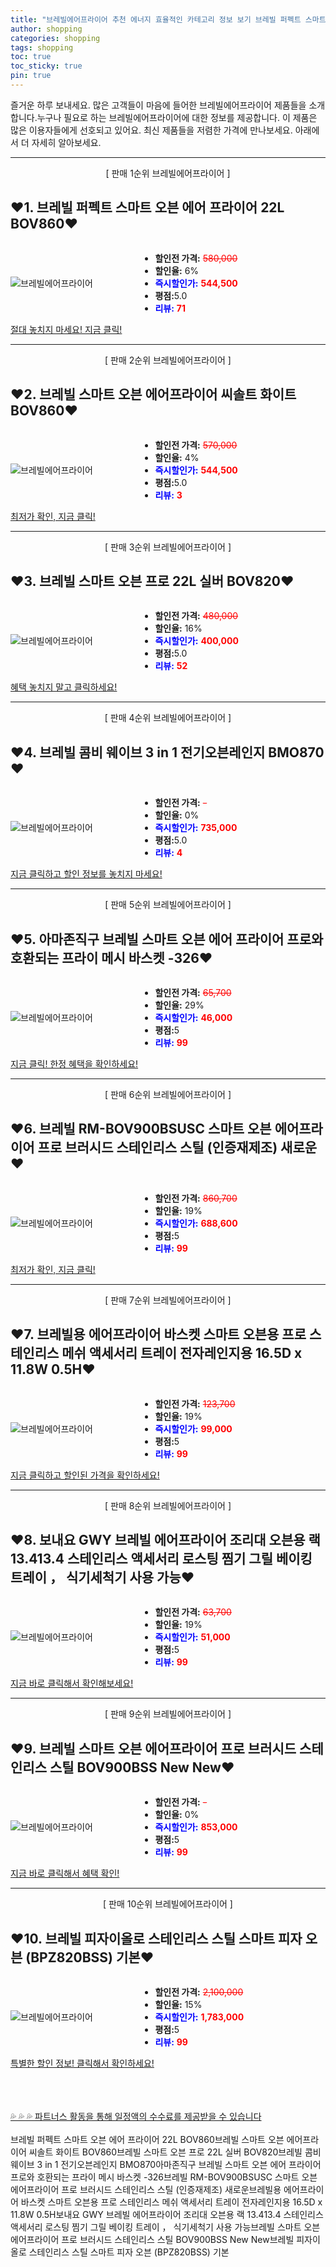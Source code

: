 ```yaml
---
title: "브레빌에어프라이어 추천 에너지 효율적인 카테고리 정보 보기 브레빌 퍼펙트 스마트 오븐 에어"
author: shopping
categories: shopping
tags: shopping
toc: true
toc_sticky: true
pin: true
---
```

즐거운 하루 보내세요. 많은 고객들이 마음에 들어한 브레빌에어프라이어 제품들을 소개합니다.누구나 필요로 하는 브레빌에어프라이어에 대한 정보를 제공합니다. 이 제품은 많은 이용자들에게 선호되고 있어요. 최신 제품들을 저렴한 가격에 만나보세요. 아래에서 더 자세히 알아보세요.

---
<p class="toplist" style="margin: 0 auto; display: block; width: fit-content;">[ 판매 1순위 브레빌에어프라이어 ]</p>

<h2><strong>❤️1. 브레빌 퍼펙트 스마트 오븐 에어 프라이어 22L BOV860❤️</strong></h2>

<div style="display: flex; align-items: center;">
    <div style="flex: 0.4;">
        <img src="https://thumbnail7.coupangcdn.com/thumbnails/remote/230x230ex/image/retail/images/1661162132821864-87b09f10-59b6-444b-aab0-f795d9196ed1.jpg" alt="브레빌에어프라이어" style="max-width: 100%;">
    </div>
    <div style="flex: 0.6; margin-left: 10px;">
        <ul>
            <li><strong>할인전 가격:</strong> <del style="color: red;">580,000</del></li>
            <li><strong>할인율:</strong> 6%</li>
            <li><span style='color:blue'><strong>즉시할인가:</strong></span> <span style='color:red'><strong>544,500</strong></span></li>
            <li><strong>평점:</strong>5.0</li>
            <li><span style='color:blue'><strong>리뷰:</strong></span> <span style='color:red'><strong>71</strong></span></li>
        </ul>
    </div>
</div>
<div class="center">
    <a href="https://William4Davisa.github.io?lptag=AF9450613&subid=githubio&pageKey=6734123956&traceid=V0-153&itemId=15699749615&vendorItemId=82914315084" class="myButton">
        절대 놓치지 마세요! 지금 클릭!
    </a>
</div>


---
<p class="toplist" style="margin: 0 auto; display: block; width: fit-content;">[ 판매 2순위 브레빌에어프라이어 ]</p>

<h2><strong>❤️2. 브레빌 스마트 오븐 에어프라이어 씨솔트 화이트 BOV860❤️</strong></h2>

<div style="display: flex; align-items: center;">
    <div style="flex: 0.4;">
        <img src="https://thumbnail10.coupangcdn.com/thumbnails/remote/230x230ex/image/retail/images/2024/03/29/14/4/07e67c29-856b-4c1d-9ff6-28af4591ee7f.jpg" alt="브레빌에어프라이어" style="max-width: 100%;">
    </div>
    <div style="flex: 0.6; margin-left: 10px;">
        <ul>
            <li><strong>할인전 가격:</strong> <del style="color: red;">570,000</del></li>
            <li><strong>할인율:</strong> 4%</li>
            <li><span style='color:blue'><strong>즉시할인가:</strong></span> <span style='color:red'><strong>544,500</strong></span></li>
            <li><strong>평점:</strong>5.0</li>
            <li><span style='color:blue'><strong>리뷰:</strong></span> <span style='color:red'><strong>3</strong></span></li>
        </ul>
    </div>
</div>
<div class="center">
    <a href="https://William4Davisa.github.io?lptag=AF9450613&subid=githubio&pageKey=7994076799&traceid=V0-153&itemId=22230368058&vendorItemId=89276271286" class="myButton">
        최저가 확인, 지금 클릭!
    </a>
</div>


---
<p class="toplist" style="margin: 0 auto; display: block; width: fit-content;">[ 판매 3순위 브레빌에어프라이어 ]</p>

<h2><strong>❤️3. 브레빌 스마트 오븐 프로 22L 실버 BOV820❤️</strong></h2>

<div style="display: flex; align-items: center;">
    <div style="flex: 0.4;">
        <img src="https://thumbnail7.coupangcdn.com/thumbnails/remote/230x230ex/image/retail/images/1660109223859350-c3bc54dd-2311-427e-a157-28d82cf912f3.jpg" alt="브레빌에어프라이어" style="max-width: 100%;">
    </div>
    <div style="flex: 0.6; margin-left: 10px;">
        <ul>
            <li><strong>할인전 가격:</strong> <del style="color: red;">480,000</del></li>
            <li><strong>할인율:</strong> 16%</li>
            <li><span style='color:blue'><strong>즉시할인가:</strong></span> <span style='color:red'><strong>400,000</strong></span></li>
            <li><strong>평점:</strong>5.0</li>
            <li><span style='color:blue'><strong>리뷰:</strong></span> <span style='color:red'><strong>52</strong></span></li>
        </ul>
    </div>
</div>
<div class="center">
    <a href="https://William4Davisa.github.io?lptag=AF9450613&subid=githubio&pageKey=6734124159&traceid=V0-153&itemId=15699750671&vendorItemId=82914316000" class="myButton">
        혜택 놓치지 말고 클릭하세요!
    </a>
</div>


---
<p class="toplist" style="margin: 0 auto; display: block; width: fit-content;">[ 판매 4순위 브레빌에어프라이어 ]</p>

<h2><strong>❤️4. 브레빌 콤비 웨이브 3 in 1 전기오븐레인지 BMO870❤️</strong></h2>

<div style="display: flex; align-items: center;">
    <div style="flex: 0.4;">
        <img src="https://thumbnail8.coupangcdn.com/thumbnails/remote/230x230ex/image/retail/images/2023/09/14/14/6/35cdeb65-3eda-4d91-a3e3-959c3984d05b.jpeg" alt="브레빌에어프라이어" style="max-width: 100%;">
    </div>
    <div style="flex: 0.6; margin-left: 10px;">
        <ul>
            <li><strong>할인전 가격:</strong> <del style="color: red;">-</del></li>
            <li><strong>할인율:</strong> 0%</li>
            <li><span style='color:blue'><strong>즉시할인가:</strong></span> <span style='color:red'><strong>735,000</strong></span></li>
            <li><strong>평점:</strong>5.0</li>
            <li><span style='color:blue'><strong>리뷰:</strong></span> <span style='color:red'><strong>4</strong></span></li>
        </ul>
    </div>
</div>
<div class="center">
    <a href="https://William4Davisa.github.io?lptag=AF9450613&subid=githubio&pageKey=7597790599&traceid=V0-153&itemId=20091244379&vendorItemId=87186609131" class="myButton">
        지금 클릭하고 할인 정보를 놓치지 마세요!
    </a>
</div>


---
<p class="toplist" style="margin: 0 auto; display: block; width: fit-content;">[ 판매 5순위 브레빌에어프라이어 ]</p>

<h2><strong>❤️5. 아마존직구 브레빌 스마트 오븐 에어 프라이어 프로와 호환되는 프라이 메시 바스켓 -326❤️</strong></h2>

<div style="display: flex; align-items: center;">
    <div style="flex: 0.4;">
        <img src="https://thumbnail8.coupangcdn.com/thumbnails/remote/230x230ex/image/vendor_inventory/aa96/49856a78073b1a15d1cf9f8b5210b9e4994156be8598124cffb2f5d3ea9a.jpg" alt="브레빌에어프라이어" style="max-width: 100%;">
    </div>
    <div style="flex: 0.6; margin-left: 10px;">
        <ul>
            <li><strong>할인전 가격:</strong> <del style="color: red;">65,700</del></li>
            <li><strong>할인율:</strong> 29%</li>
            <li><span style='color:blue'><strong>즉시할인가:</strong></span> <span style='color:red'><strong>46,000</strong></span></li>
            <li><strong>평점:</strong>5</li>
            <li><span style='color:blue'><strong>리뷰:</strong></span> <span style='color:red'><strong>99</strong></span></li>
        </ul>
    </div>
</div>
<div class="center">
    <a href="https://William4Davisa.github.io?lptag=AF9450613&subid=githubio&pageKey=7903791580&traceid=V0-153&itemId=21668122982&vendorItemId=89534941746" class="myButton">
        지금 클릭! 한정 혜택을 확인하세요!
    </a>
</div>


---
<p class="toplist" style="margin: 0 auto; display: block; width: fit-content;">[ 판매 6순위 브레빌에어프라이어 ]</p>

<h2><strong>❤️6. 브레빌 RM-BOV900BSUSC 스마트 오븐 에어프라이어 프로 브러시드 스테인리스 스틸 (인증재제조) 새로운❤️</strong></h2>

<div style="display: flex; align-items: center;">
    <div style="flex: 0.4;">
        <img src="https://thumbnail10.coupangcdn.com/thumbnails/remote/230x230ex/image/vendor_inventory/0603/d1406d15c61fe8c0620c08c17fa6baae0b939e5474cba63e1fe138081873.jpg" alt="브레빌에어프라이어" style="max-width: 100%;">
    </div>
    <div style="flex: 0.6; margin-left: 10px;">
        <ul>
            <li><strong>할인전 가격:</strong> <del style="color: red;">860,700</del></li>
            <li><strong>할인율:</strong> 19%</li>
            <li><span style='color:blue'><strong>즉시할인가:</strong></span> <span style='color:red'><strong>688,600</strong></span></li>
            <li><strong>평점:</strong>5</li>
            <li><span style='color:blue'><strong>리뷰:</strong></span> <span style='color:red'><strong>99</strong></span></li>
        </ul>
    </div>
</div>
<div class="center">
    <a href="https://William4Davisa.github.io?lptag=AF9450613&subid=githubio&pageKey=6732110731&traceid=V0-153&itemId=15688915068&vendorItemId=89021917473" class="myButton">
        최저가 확인, 지금 클릭!
    </a>
</div>


---
<p class="toplist" style="margin: 0 auto; display: block; width: fit-content;">[ 판매 7순위 브레빌에어프라이어 ]</p>

<h2><strong>❤️7. 브레빌용 에어프라이어 바스켓 스마트 오븐용 프로 스테인리스 메쉬 액세서리 트레이 전자레인지용 16.5D x 11.8W 0.5H❤️</strong></h2>

<div style="display: flex; align-items: center;">
    <div style="flex: 0.4;">
        <img src="https://thumbnail10.coupangcdn.com/thumbnails/remote/230x230ex/image/vendor_inventory/17f5/6167e77278e2bbfd4fb0a9ca5f0780196a9c6ccc1af41d27e608cd0e04a9.jpg" alt="브레빌에어프라이어" style="max-width: 100%;">
    </div>
    <div style="flex: 0.6; margin-left: 10px;">
        <ul>
            <li><strong>할인전 가격:</strong> <del style="color: red;">123,700</del></li>
            <li><strong>할인율:</strong> 19%</li>
            <li><span style='color:blue'><strong>즉시할인가:</strong></span> <span style='color:red'><strong>99,000</strong></span></li>
            <li><strong>평점:</strong>5</li>
            <li><span style='color:blue'><strong>리뷰:</strong></span> <span style='color:red'><strong>99</strong></span></li>
        </ul>
    </div>
</div>
<div class="center">
    <a href="https://William4Davisa.github.io?lptag=AF9450613&subid=githubio&pageKey=7986486793&traceid=V0-153&itemId=22185682879&vendorItemId=90735015483" class="myButton">
        지금 클릭하고 할인된 가격을 확인하세요!
    </a>
</div>


---
<p class="toplist" style="margin: 0 auto; display: block; width: fit-content;">[ 판매 8순위 브레빌에어프라이어 ]</p>

<h2><strong>❤️8. 보내요 GWY 브레빌 에어프라이어 조리대 오븐용 랙 13.413.4 스테인리스 액세서리 로스팅 찜기 그릴 베이킹 트레이 ， 식기세척기 사용 가능❤️</strong></h2>

<div style="display: flex; align-items: center;">
    <div style="flex: 0.4;">
        <img src="https://thumbnail6.coupangcdn.com/thumbnails/remote/230x230ex/image/vendor_inventory/789e/7fd2fa9864a3b3f4c614219f4b20263fbc2e377ee120786b31ceb13eea25.jpg" alt="브레빌에어프라이어" style="max-width: 100%;">
    </div>
    <div style="flex: 0.6; margin-left: 10px;">
        <ul>
            <li><strong>할인전 가격:</strong> <del style="color: red;">63,700</del></li>
            <li><strong>할인율:</strong> 19%</li>
            <li><span style='color:blue'><strong>즉시할인가:</strong></span> <span style='color:red'><strong>51,000</strong></span></li>
            <li><strong>평점:</strong>5</li>
            <li><span style='color:blue'><strong>리뷰:</strong></span> <span style='color:red'><strong>99</strong></span></li>
        </ul>
    </div>
</div>
<div class="center">
    <a href="https://William4Davisa.github.io?lptag=AF9450613&subid=githubio&pageKey=8059758571&traceid=V0-153&itemId=22636037488&vendorItemId=89903531027" class="myButton">
        지금 바로 클릭해서 확인해보세요!
    </a>
</div>


---
<p class="toplist" style="margin: 0 auto; display: block; width: fit-content;">[ 판매 9순위 브레빌에어프라이어 ]</p>

<h2><strong>❤️9. 브레빌 스마트 오븐 에어프라이어 프로 브러시드 스테인리스 스틸 BOV900BSS New New❤️</strong></h2>

<div style="display: flex; align-items: center;">
    <div style="flex: 0.4;">
        <img src="https://thumbnail9.coupangcdn.com/thumbnails/remote/230x230ex/image/vendor_inventory/b676/080641917caa31f145997f2ffd5f750ecad646ff327817d44956416f37d1.jpg" alt="브레빌에어프라이어" style="max-width: 100%;">
    </div>
    <div style="flex: 0.6; margin-left: 10px;">
        <ul>
            <li><strong>할인전 가격:</strong> <del style="color: red;">-</del></li>
            <li><strong>할인율:</strong> 0%</li>
            <li><span style='color:blue'><strong>즉시할인가:</strong></span> <span style='color:red'><strong>853,000</strong></span></li>
            <li><strong>평점:</strong>5</li>
            <li><span style='color:blue'><strong>리뷰:</strong></span> <span style='color:red'><strong>99</strong></span></li>
        </ul>
    </div>
</div>
<div class="center">
    <a href="https://William4Davisa.github.io?lptag=AF9450613&subid=githubio&pageKey=7622649697&traceid=V0-153&itemId=20213274323&vendorItemId=87805248113" class="myButton">
        지금 바로 클릭해서 혜택 확인!
    </a>
</div>


---
<p class="toplist" style="margin: 0 auto; display: block; width: fit-content;">[ 판매 10순위 브레빌에어프라이어 ]</p>

<h2><strong>❤️10. 브레빌 피자이올로 스테인리스 스틸 스마트 피자 오븐 (BPZ820BSS) 기본❤️</strong></h2>

<div style="display: flex; align-items: center;">
    <div style="flex: 0.4;">
        <img src="https://thumbnail6.coupangcdn.com/thumbnails/remote/230x230ex/image/vendor_inventory/ca12/9b1ae2ed8d6cc8368c5e44e0fecdc9a04bad2defc99beef2e8bfae231f2e.JPG" alt="브레빌에어프라이어" style="max-width: 100%;">
    </div>
    <div style="flex: 0.6; margin-left: 10px;">
        <ul>
            <li><strong>할인전 가격:</strong> <del style="color: red;">2,100,000</del></li>
            <li><strong>할인율:</strong> 15%</li>
            <li><span style='color:blue'><strong>즉시할인가:</strong></span> <span style='color:red'><strong>1,783,000</strong></span></li>
            <li><strong>평점:</strong>5</li>
            <li><span style='color:blue'><strong>리뷰:</strong></span> <span style='color:red'><strong>99</strong></span></li>
        </ul>
    </div>
</div>
<div class="center">
    <a href="https://William4Davisa.github.io?lptag=AF9450613&subid=githubio&pageKey=7630505800&traceid=V0-153&itemId=20250675480&vendorItemId=87338718471" class="myButton">
        특별한 할인 정보! 클릭해서 확인하세요!
    </a>
</div>

<br><br><br>[💦 💦 💦 파트너스 활동을 통해 일정액의 수수료를 제공받을 수 있습니다](https://link.coupang.com/a/bcpT2c)<br><br>브레빌 퍼펙트 스마트 오븐 에어 프라이어 22L BOV860브레빌 스마트 오븐 에어프라이어 씨솔트 화이트 BOV860브레빌 스마트 오븐 프로 22L 실버 BOV820브레빌 콤비 웨이브 3 in 1 전기오븐레인지 BMO870아마존직구 브레빌 스마트 오븐 에어 프라이어 프로와 호환되는 프라이 메시 바스켓 -326브레빌 RM-BOV900BSUSC 스마트 오븐 에어프라이어 프로 브러시드 스테인리스 스틸 (인증재제조) 새로운브레빌용 에어프라이어 바스켓 스마트 오븐용 프로 스테인리스 메쉬 액세서리 트레이 전자레인지용 16.5D x 11.8W 0.5H보내요 GWY 브레빌 에어프라이어 조리대 오븐용 랙 13.413.4 스테인리스 액세서리 로스팅 찜기 그릴 베이킹 트레이 ， 식기세척기 사용 가능브레빌 스마트 오븐 에어프라이어 프로 브러시드 스테인리스 스틸 BOV900BSS New New브레빌 피자이올로 스테인리스 스틸 스마트 피자 오븐 (BPZ820BSS) 기본